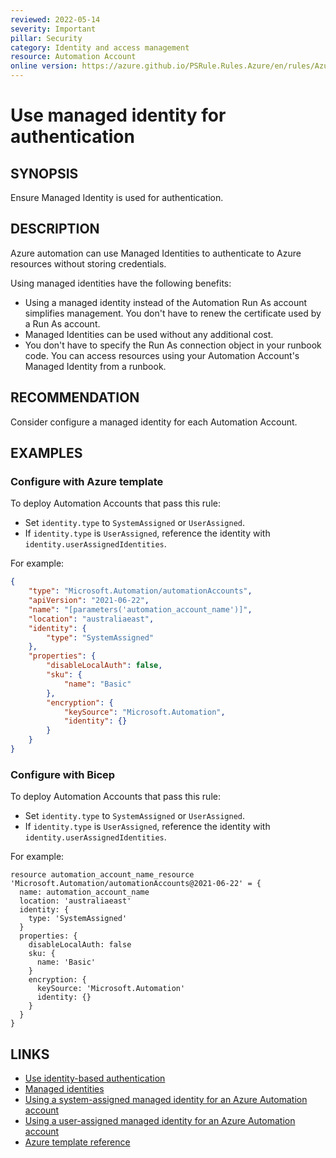 ```yaml
---
reviewed: 2022-05-14
severity: Important
pillar: Security
category: Identity and access management
resource: Automation Account
online version: https://azure.github.io/PSRule.Rules.Azure/en/rules/Azure.Automation.ManagedIdentity/
---
```


# Use managed identity for authentication

## SYNOPSIS

Ensure Managed Identity is used for authentication.

## DESCRIPTION

Azure automation can use Managed Identities to authenticate to Azure resources without storing credentials.

Using managed identities have the following benefits:

- Using a managed identity instead of the Automation Run As account simplifies management.
  You don't have to renew the certificate used by a Run As account.
- Managed Identities can be used without any additional cost.
- You don't have to specify the Run As connection object in your runbook code.
  You can access resources using your Automation Account's Managed Identity from a runbook.

## RECOMMENDATION

Consider configure a managed identity for each Automation Account.

## EXAMPLES

### Configure with Azure template

To deploy Automation Accounts that pass this rule:

- Set `identity.type` to `SystemAssigned` or `UserAssigned`.
- If `identity.type` is `UserAssigned`, reference the identity with `identity.userAssignedIdentities`.

For example:

```json
{
    "type": "Microsoft.Automation/automationAccounts",
    "apiVersion": "2021-06-22",
    "name": "[parameters('automation_account_name')]",
    "location": "australiaeast",
    "identity": {
        "type": "SystemAssigned"
    },
    "properties": {
        "disableLocalAuth": false,
        "sku": {
            "name": "Basic"
        },
        "encryption": {
            "keySource": "Microsoft.Automation",
            "identity": {}
        }
    }
}
```

### Configure with Bicep

To deploy Automation Accounts that pass this rule:

- Set `identity.type` to `SystemAssigned` or `UserAssigned`.
- If `identity.type` is `UserAssigned`, reference the identity with `identity.userAssignedIdentities`.

For example:

```bicep
resource automation_account_name_resource 'Microsoft.Automation/automationAccounts@2021-06-22' = {
  name: automation_account_name
  location: 'australiaeast'
  identity: {
    type: 'SystemAssigned'
  }
  properties: {
    disableLocalAuth: false
    sku: {
      name: 'Basic'
    }
    encryption: {
      keySource: 'Microsoft.Automation'
      identity: {}
    }
  }
}
```

## LINKS

- [Use identity-based authentication](https://docs.microsoft.com/azure/architecture/framework/security/design-identity-authentication#use-identity-based-authentication)
- [Managed identities](https://docs.microsoft.com/azure/automation/automation-security-overview#managed-identities)
- [Using a system-assigned managed identity for an Azure Automation account](https://docs.microsoft.com/azure/automation/enable-managed-identity-for-automation)
- [Using a user-assigned managed identity for an Azure Automation account](https://docs.microsoft.com/azure/automation/add-user-assigned-identity)
- [Azure template reference](https://docs.microsoft.com/azure/templates/microsoft.automation/automationaccounts#identity)
